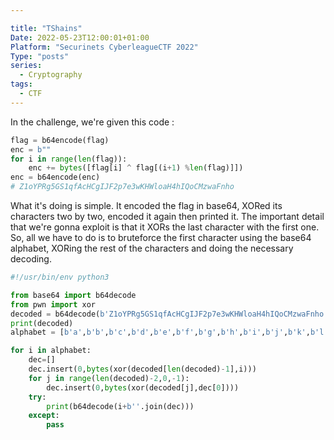 ```yaml
---

title: "TShains"
Date: 2022-05-23T12:00:01+01:00
Platform: "Securinets CyberleagueCTF 2022"
Type: "posts"
series:
  - Cryptography
tags:
  - CTF
---
```

In the challenge, we're given this code :
``` Python
flag = b64encode(flag)
enc = b""
for i in range(len(flag)):
	enc += bytes([flag[i] ^ flag[(i+1) %len(flag)]])
enc = b64encode(enc)
# Z1oYPRg5GS1qfAcHCgIJF2p7e3wKHWloaH4hIQoCMzwaFnho

```

What it's doing is simple. It encoded the flag in base64, XORed its characters two by two, encoded it again then printed it. The important detail that we're gonna exploit is that it XORs the last character with the first one. So, all we have to do is to bruteforce the first character using the base64 alphabet, XORing the rest of the characters and doing the necessary decoding.

``` Python
#!/usr/bin/env python3

from base64 import b64decode
from pwn import xor
decoded = b64decode(b'Z1oYPRg5GS1qfAcHCgIJF2p7e3wKHWloaH4hIQoCMzwaFnho')
print(decoded)
alphabet = [b'a',b'b',b'c',b'd',b'e',b'f',b'g',b'h',b'i',b'j',b'k',b'l',b'm',b'n',b'o',b'p',b'q',b'r',b's',b't',b'u',b'v',b'w',b'x',b'y',b'z',b'A',b'B',b'C',b'D',b'E',b'F',b'G',b'H',b'I',b'J',b'K',b'L',b'M',b'N',b'O',b'P',b'Q',b'R',b'S',b'T',b'U',b'V',b'W',b'X',b'Y',b'Z',b'0',b'1',b'2',b'3',b'4',b'5',b'6',b'7',b'8',b'9']

for i in alphabet:
    dec=[]
    dec.insert(0,bytes(xor(decoded[len(decoded)-1],i)))
    for j in range(len(decoded)-2,0,-1):
        dec.insert(0,bytes(xor(decoded[j],dec[0])))
    try:
        print(b64decode(i+b''.join(dec)))
    except:
        pass
```
